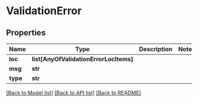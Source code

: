 # ValidationError

## Properties
Name | Type | Description | Notes
------------ | ------------- | ------------- | -------------
**loc** | **list[AnyOfValidationErrorLocItems]** |  | 
**msg** | **str** |  | 
**type** | **str** |  | 

[[Back to Model list]](../README.md#documentation-for-models) [[Back to API list]](../README.md#documentation-for-api-endpoints) [[Back to README]](../README.md)

